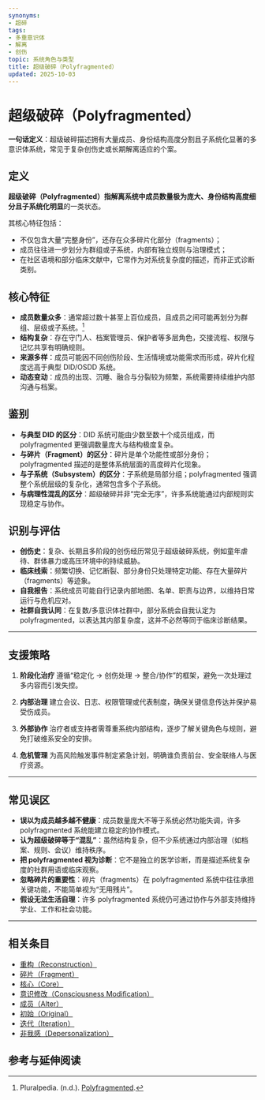 ```yaml
---
synonyms:
- 超碎
tags:
- 多重意识体
- 解离
- 创伤
topic: 系统角色与类型
title: 超级破碎（Polyfragmented）
updated: 2025-10-03
---
```


# 超级破碎（Polyfragmented）

**一句话定义**：超级破碎描述拥有大量成员、身份结构高度分割且子系统化显著的多意识体系统，常见于复杂创伤史或长期解离适应的个案。

## 定义

**超级破碎（Polyfragmented）**指解离系统中**成员数量极为庞大、身份结构高度细分且子系统化明显**的一类状态。

其核心特征包括：

- 不仅包含大量“完整身份”，还存在众多碎片化部分（fragments）；
- 成员往往进一步划分为群组或子系统，内部有独立规则与治理模式；
- 在社区语境和部分临床文献中，它常作为对系统复杂度的描述，而非正式诊断类别。

## 核心特征

- **成员数量众多**：通常超过数十甚至上百位成员，且成员之间可能再划分为群组、层级或子系统。[^polyfragmented-pluralpedia]
- **结构复杂**：存在守门人、档案管理员、保护者等多层角色，交接流程、权限与记忆共享有明确规则。
- **来源多样**：成员可能因不同创伤阶段、生活情境或功能需求而形成，碎片化程度远高于典型 DID/OSDD 系统。
- **动态变动**：成员的出现、沉睡、融合与分裂较为频繁，系统需要持续维护内部沟通与档案。

## 鉴别

- **与典型 DID 的区分**：DID 系统可能由少数至数十个成员组成，而 polyfragmented 更强调数量庞大与结构极度复杂。
- **与碎片（Fragment）的区分**：碎片是单个功能性或部分身份；polyfragmented 描述的是整体系统层面的高度碎片化现象。
- **与子系统（Subsystem）的区分**：子系统是局部分组；polyfragmented 强调整个系统层级的复杂化，通常包含多个子系统。
- **与病理性混乱的区分**：超级破碎并非“完全无序”，许多系统能通过内部规则实现稳定与协作。

## 识别与评估

- **创伤史**：复杂、长期且多阶段的创伤经历常见于超级破碎系统，例如童年虐待、群体暴力或高压环境中的持续威胁。
- **临床线索**：频繁切换、记忆断裂、部分身份只处理特定功能、存在大量碎片（fragments）等迹象。
- **自我报告**：系统成员可能自行记录内部地图、名单、职责与边界，以维持日常运行与危机应对。
- **社群自我认同**：在复数/多意识体社群中，部分系统会自我认定为 polyfragmented，以表达其内部复杂度，这并不必然等同于临床诊断结果。

---

## 支援策略

1. **阶段化治疗**
   遵循“稳定化 → 创伤处理 → 整合/协作”的框架，避免一次处理过多内容而引发失控。

2. **内部治理**
   建立会议、日志、权限管理或代表制度，确保关键信息传达并保护易受伤成员。

3. **外部协作**
   治疗者或支持者需尊重系统内部结构，逐步了解关键角色与规则，避免打破维系安全的安排。

4. **危机管理**
   为高风险触发事件制定紧急计划，明确谁负责前台、安全联络人与医疗资源。

---

## 常见误区

- **误以为成员越多越不健康**：成员数量庞大不等于系统必然功能失调，许多 polyfragmented 系统能建立稳定的协作模式。
- **认为超级破碎等于“混乱”**：虽然结构复杂，但不少系统通过内部治理（如档案、规则、会议）维持秩序。
- **把 polyfragmented 视为诊断**：它不是独立的医学诊断，而是描述系统复杂度的社群用语或临床观察。
- **忽略碎片的重要性**：碎片（fragments）在 polyfragmented 系统中往往承担关键功能，不能简单视为“无用残片”。
- **假设无法生活自理**：许多 polyfragmented 系统仍可通过协作与外部支持维持学业、工作和社会功能。

---

## 相关条目

- [重构（Reconstruction）](/entries/Reconstruction.md)
- [碎片（Fragment）](/entries/Fragment.md)
- [核心（Core）](/entries/Core.md)
- [意识修改（Consciousness Modification）](/entries/Consciousness-Modification.md)
- [成员（Alter）](/entries/Alter.md)
- [初始（Original）](/entries/Original.md)
- [迭代（Iteration）](/entries/Iteration.md)
- [非我感（Depersonalization）](/entries/Depersonalization.md)

## 参考与延伸阅读

[^polyfragmented-pluralpedia]: Pluralpedia. (n.d.). [Polyfragmented](https://pluralpedia.org/w/Polyfragmented).
